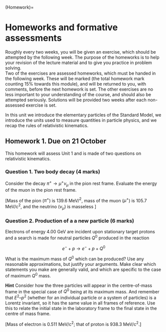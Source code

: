 (Homework)=
# Homeworks and formative assessments
Roughly every two weeks, you will be given an exercise, which should be attempted by the following week. 
The purpose of the homeworks is to help your revision of the lecture material and to give you practice in problem solving.  
Two of the exercises are assessed homeworks, which must be handed in the following week.  These will be marked (the total homework mark counting 15% towards this module), and will be returned to you, with comments, before the next homework is set.  The other exercises are no less important to your understanding of the course, and should also be attempted seriously.  Solutions will be provided two weeks after each non-assessed exercise is set.


In this unit we introduce the elementary particles of the Standard Model, we introduce the units used to measure quantities in particle physics, and we recap the rules of relativistic kinematics. 

## Homework 1. Due on 21 October
This homework will assess Unit 1 and is made of two questions on relativistic kinematics. 

### Question 1. Two body decay (4 marks)
Consider the decay $\pi^+ \rightarrow \mu^+ \nu_\mu$ in the pion rest frame. Evaluate the energy of the muon in the pion rest frame.

\[Mass of the pion ($\pi^+$) is 139.6 MeV/$^2$, mass of the muon ($\mu^+$) is 105.7 MeV/c$^2$, and the neutrino ($\nu_\mu$) is masseless \]


### Question 2. Production of a a new particle (6 marks)
Electrons of energy 4.00 GeV are incident upon stationary target protons and a search is made for neutral particles $Q^0$ produced in the reaction

$$e^- + p \rightarrow e^- + p + Q^0$$

What is the maximum mass of $Q^0$ which can be produced?  Use any reasonable approximations, but justify your arguments. Make clear which statements you make are generally valid, and which are specific to the case of maximum $Q^0$ mass.

**Hint** Consider how the three particles will appear in the centre-of-mass frame in the special case of $Q^0$ being at its maximum mass. And remember that $E^2 – p^2$ (whether for an individual particle or a system of particles) is a Lorentz invariant, so it has the same value in all frames of reference. Use this to relate the initial state in the laboratory frame to the final state in the centre of mass frame.  

\[Mass of electron is 0.511 MeV/c$^2$;  that of proton is 938.3 MeV/c$^2$.\]


